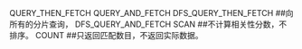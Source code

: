 QUERY_THEN_FETCH
QUERY_AND_FETCH
DFS_QUERY_THEN_FETCH  ##向所有的分片查询，
DFS_QUERY_AND_FETCH
SCAN  ##不计算相关性分数，不排序。
COUNT ##只返回匹配数目，不返回实际数据。
